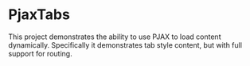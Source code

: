 # PjaxTabs
This project demonstrates the ability to use PJAX to load content dynamically. Specifically it demonstrates tab style content, but with full support for routing.